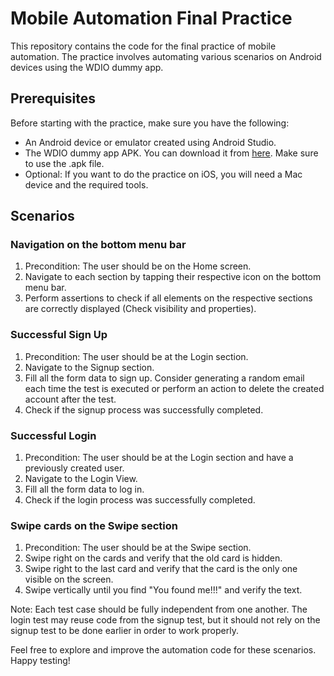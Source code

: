 # Mobile Automation Final Practice

This repository contains the code for the final practice of mobile automation. The practice involves automating various scenarios on Android devices using the WDIO dummy app.

## Prerequisites
Before starting with the practice, make sure you have the following:

- An Android device or emulator created using Android Studio.
- The WDIO dummy app APK. You can download it from [here](https://github.com/webdriverio/native-demo-app/releases). Make sure to use the .apk file.
- Optional: If you want to do the practice on iOS, you will need a Mac device and the required tools.

## Scenarios

### Navigation on the bottom menu bar
1. Precondition: The user should be on the Home screen.
2. Navigate to each section by tapping their respective icon on the bottom menu bar.
3. Perform assertions to check if all elements on the respective sections are correctly displayed (Check visibility and properties).

### Successful Sign Up
1. Precondition: The user should be at the Login section.
2. Navigate to the Signup section.
3. Fill all the form data to sign up. Consider generating a random email each time the test is executed or perform an action to delete the created account after the test.
4. Check if the signup process was successfully completed.

### Successful Login
1. Precondition: The user should be at the Login section and have a previously created user.
2. Navigate to the Login View.
3. Fill all the form data to log in.
4. Check if the login process was successfully completed.

### Swipe cards on the Swipe section
1. Precondition: The user should be at the Swipe section.
2. Swipe right on the cards and verify that the old card is hidden.
3. Swipe right to the last card and verify that the card is the only one visible on the screen.
4. Swipe vertically until you find "You found me!!!" and verify the text.

Note: Each test case should be fully independent from one another. The login test may reuse code from the signup test, but it should not rely on the signup test to be done earlier in order to work properly.

Feel free to explore and improve the automation code for these scenarios. Happy testing!
